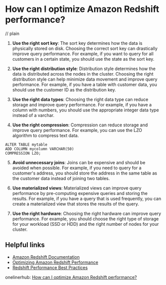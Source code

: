 # How can I optimize Amazon Redshift performance?
// plain

1. **Use the right sort key**: The sort key determines how the data is physically stored on disk. Choosing the correct sort key can drastically improve query performance. For example, if you want to query for all customers in a certain state, you should use the state as the sort key.

2. **Use the right distribution style**: Distribution style determines how the data is distributed across the nodes in the cluster. Choosing the right distribution style can help minimize data movement and improve query performance. For example, if you have a table with customer data, you should use the customer ID as the distribution key.

3. **Use the right data types**: Choosing the right data type can reduce storage and improve query performance. For example, if you have a column with numbers, you should use the appropriate integer data type instead of a varchar.

4. **Use the right compression**: Compression can reduce storage and improve query performance. For example, you can use the LZO algorithm to compress text data.

```
ALTER TABLE mytable
ADD COLUMN mycolumn VARCHAR(50)
COMPRESSION LZO;
```

5. **Avoid unnecessary joins**: Joins can be expensive and should be avoided when possible. For example, if you need to query for a customer's address, you should store the address in the same table as the customer data instead of joining two tables.

6. **Use materialized views**: Materialized views can improve query performance by pre-computing expensive queries and storing the results. For example, if you have a query that is used frequently, you can create a materialized view that stores the results of the query.

7. **Use the right hardware**: Choosing the right hardware can improve query performance. For example, you should choose the right type of storage for your workload (SSD or HDD) and the right number of nodes for your cluster.

## Helpful links

- [Amazon Redshift Documentation](https://docs.aws.amazon.com/redshift/latest/dg/welcome.html)
- [Optimizing Amazon Redshift Performance](https://www.periscopedata.com/blog/optimizing-amazon-redshift-performance)
- [Redshift Performance Best Practices](https://www.intermix.io/blog/redshift-performance-best-practices/)

onelinerhub: [How can I optimize Amazon Redshift performance?](https://onelinerhub.com/amazon-redshift/how-can-i-optimize-amazon-redshift-performance)